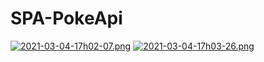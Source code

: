 # SPA-PokeApi
[![2021-03-04-17h02-07.png](https://i.postimg.cc/WbWtzSD8/2021-03-04-17h02-07.png)](https://postimg.cc/QH7jnQJK)
[![2021-03-04-17h03-26.png](https://i.postimg.cc/PJcssLxW/2021-03-04-17h03-26.png)](https://postimg.cc/YL1yQCQ0)
